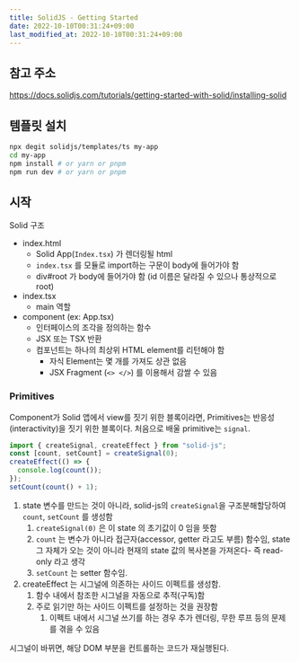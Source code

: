 ```yaml
---
title: SolidJS - Getting Started
date: 2022-10-10T00:31:24+09:00
last_modified_at: 2022-10-10T00:31:24+09:00
---
```



## 참고 주소
https://docs.solidjs.com/tutorials/getting-started-with-solid/installing-solid

## 템플릿 설치
```bash
npx degit solidjs/templates/ts my-app
cd my-app
npm install # or yarn or pnpm
npm run dev # or yarn or pnpm
```

## 시작

Solid 구조
- index.html
	- Solid App(`Index.tsx`) 가 렌더링될 html
	- `index.tsx` 를 모듈로 import하는 구문이 body에 들어가야 함
	- div#root 가 body에 들어가야 함 (id 이름은 달라질 수 있으나 통상적으로 root)
- index.tsx
	- main 역할
- component (ex: App.tsx)
	- 인터페이스의 조각을 정의하는 함수
	- JSX 또는 TSX 반환
	- 컴포넌트는 하나의 최상위 HTML element를 리턴해야 함
		- 자식 Element는 몇 개를 가져도 상관 없음
		- JSX Fragment (`<> </>`) 를 이용해서 감쌀 수 있음

### Primitives

Component가 Solid 앱에서 view를 짓기 위한 블록이라면, Primitives는 반응성(interactivity)을 짓기 위한 블록이다. 처음으로 배울 primitive는 `signal`.

```ts
import { createSignal, createEffect } from "solid-js";
const [count, setCount] = createSignal(0);
createEffect(() => {
  console.log(count());
});
setCount(count() + 1);
```

1. state 변수를 만드는 것이 아니라, solid-js의 `createSignal`을 구조분해할당하여 `count`, `setCount` 를 생성함
	1. `createSignal(0)` 은 이 state 의 초기값이 0 임을 뜻함
	2. `count` 는 변수가 아니라 접근자(accessor, getter 라고도 부름) 함수임, state 그 자체가 오는 것이 아니라 현재의 state 값의 복사본을 가져온다- 즉 read-only 라고 생각
	3. `setCount` 는 setter 함수임.
2. createEffect 는 시그널에 의존하는 사이드 이펙트를 생성함.
	1. 함수 내에서 참조한 시그널을 자동으로 추적(구독)함
	2. 주로 읽기만 하는 사이드 이펙트를 설정하는 것을 권장함
		1. 이펙트 내에서  시그널 쓰기를 하는 경우 추가 렌더링, 무한 루프 등의 문제를 겪을 수 있음

시그널이 바뀌면, 해당 DOM 부분을 컨트롤하는 코드가 재실행된다. 